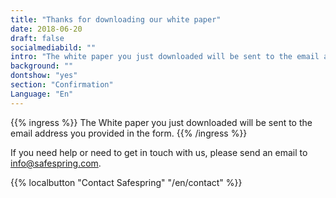 ```yaml
---
title: "Thanks for downloading our white paper"
date: 2018-06-20
draft: false
socialmediabild: ""
intro: "The white paper you just downloaded will be sent to the email address you provided in the form."
background: ""
dontshow: "yes"
section: "Confirmation"
Language: "En"
---
```


{{% ingress %}}
The White paper you just downloaded will be sent to the email address you provided in the form.
{{% /ingress %}}

If you need help or need to get in touch with us, please send an email to info@safespring.com.

{{% localbutton "Contact Safespring" "/en/contact" %}}
